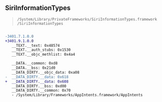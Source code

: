 ## SiriInformationTypes

> `/System/Library/PrivateFrameworks/SiriInformationTypes.framework/SiriInformationTypes`

```diff

-3401.7.1.0.0
+3401.9.1.0.0
   __TEXT.__text: 0x48574
   __TEXT.__auth_stubs: 0x1530
   __TEXT.__objc_methlist: 0x4a4

   __DATA.__common: 0xd8
   __DATA.__bss: 0x21d0
   __DATA_DIRTY.__objc_data: 0xa08
-  __DATA_DIRTY.__data: 0x618
+  __DATA_DIRTY.__data: 0x608
   __DATA_DIRTY.__bss: 0xd00
   __DATA_DIRTY.__common: 0x70
   - /System/Library/Frameworks/AppIntents.framework/AppIntents

```
